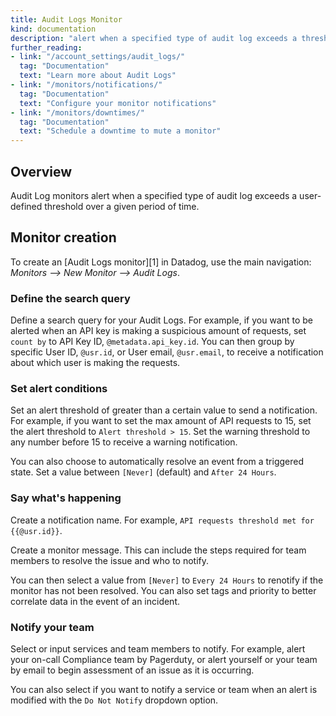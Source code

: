 ```yaml
---
title: Audit Logs Monitor
kind: documentation
description: "alert when a specified type of audit log exceeds a threshold"
further_reading:
- link: "/account_settings/audit_logs/"
  tag: "Documentation"
  text: "Learn more about Audit Logs"
- link: "/monitors/notifications/"
  tag: "Documentation"
  text: "Configure your monitor notifications"
- link: "/monitors/downtimes/"
  tag: "Documentation"
  text: "Schedule a downtime to mute a monitor"
---
```


## Overview

Audit Log monitors alert when a specified type of audit log exceeds a user-defined threshold over a given period of time.

## Monitor creation

To create an [Audit Logs monitor][1] in Datadog, use the main navigation: *Monitors --> New Monitor --> Audit Logs*.

### Define the search query

Define a search query for your Audit Logs. For example, if you want to be alerted when an API key is making a suspicious amount of requests, set `count by` to API Key ID, `@metadata.api_key.id`. You can then group by specific User ID, `@usr.id`, or User email, `@usr.email`, to receive a notification about which user is making the requests.

### Set alert conditions

Set an alert threshold of greater than a certain value to send a notification. For example, if you want to set the max amount of API requests to 15, set the alert threshold to `Alert threshold > 15`. Set the warning threshold to any number before 15 to receive a warning notification.

You can also choose to automatically resolve an event from a triggered state. Set a value between `[Never]` (default) and `After 24 Hours`.

### Say what's happening

Create a notification name. For example, `API requests threshold met for {{@usr.id}}`.

Create a monitor message. This can include the steps required for team members to resolve the issue and who to notify.

You can then select a value from `[Never]` to `Every 24 Hours` to renotify if the monitor has not been resolved. You can also set tags and priority to better correlate data in the event of an incident.

### Notify your team

Select or input services and team members to notify. For example, alert your on-call Compliance team by Pagerduty, or alert yourself or your team by email to begin assessment of an issue as it is occurring.

You can also select if you want to notify a service or team when an alert is modified with the `Do Not Notify` dropdown option.


